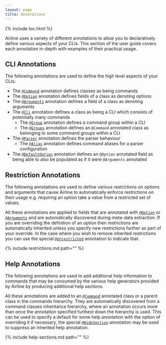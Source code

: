 ```yaml
---
layout: page
title: Annotations
---
```


{% include toc.html %}

Airline uses a variety of different annotations to allow you to declaratively define various aspects of your CLIs.  This section of the user guide covers each annotation in-depth with examples of their practical usage.

## CLI Annotations

The following annotations are used to define the high level aspects of your CLIs:

- The [`@Command`](command.html) annotation defines classes as being commands
- The [`@Option`](option.html) annotation defines fields of a class as denoting options
- The [`@Arguments`](arguments.html) annotation defines a field of a class as denoting arguments
- The [`@Cli`](cli.html) annotation defines a class as being a CLI which consists of potentially many commands
    - The [`@Group`](group.html) annotation defines a command group within a CLI
    - The [`@Groups`](groups.html) annotation defines an `@Command` annotated class as belonging to some command groups within a CLI
- The [`@Parser`](parser.html) annotation defines the parser behaviour
    - The [`@Alias`](alias.html) annotation defines command aliases for a parser configuration
- The [`@DefaultOption`](default-option.html) annotation defines an `@Option` annotated field as being able to also be populated as if it were `@Arguments` annotated

## Restriction Annotations

The following annotations are used to define various restrictions on options and arguments that cause Airline to automatically enforce restrictions on their usage e.g. requiring an option take a value from a restricted set of values.

All these annotations are applied to fields that are annotated with [`@Option`](option.html) or [`@Arguments`](arguments.html) and are automatically discovered during meta-data extraction.  If you are overriding the definition of an option then restrictions are automatically inherited unless you specify new restrictions further as part of your override.  In the case where you wish to remove inherited restrictions you can use the special [`@Unrestricted`](unrestricted.html) annotation to indicate that.

{% include restrictions.md path="" %}

## Help Annotations

The following annotations are used to add additional help information to commands that may be consumed by the various
help generators provided by Airline by producing additional help sections.

All these annotations are added to an [`@Command`](command.html) annotated class or a parent class in the commands
hierarchy.  They are automatically discovered from a command classes inheritance hierarchy, where an annotation occurs
more than once the annotation specified furthest down the hierarchy is used.  This can be used to specify a default for
some help annotation with the option of overriding it if necessary, the special [`@HideSection`](hide-section.html)
annotation may be used to suppress an inherited help annotation.

{% include help-sections.md path="" %}